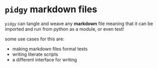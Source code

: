 # `pidgy` markdown files

`pidgy` can tangle and weave any __markdown__ file meaning that it
can be imported and run from python as a module, or even test!

some use cases for this are:

* making markdown files formal tests
* writing literate scripts
* a different interface for writing


